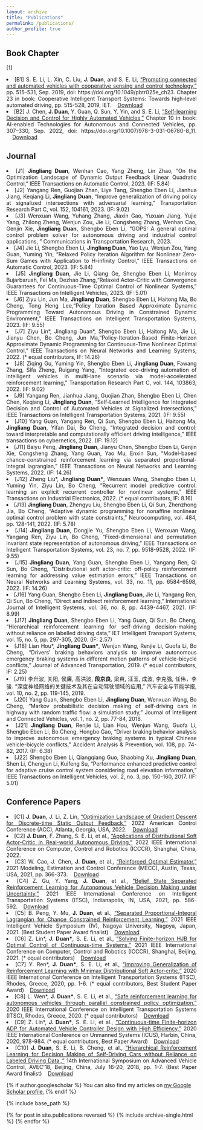 ```yaml
---
layout: archive
title: "Publications"
permalink: /publications/
author_profile: true
---
```



## Book Chapter ##

[1]
‌

<li style="text-align: justify;">[B1]	S. E. Li, L. Xin, C. Liu, <b>J. Duan</b>, and S. E. Li, <a href="https://digital-library.theiet.org/content/books/10.1049/pbtr025e_ch23">“Promoting connected and automated vehicles with cooperative sensing and control technology,”</a> pp. 515–531, Sep. 2019, doi: https://doi.org/10.1049/pbtr025e_ch23. Chapter 23 in book: Cooperative Intelligent Transport Systems: Towards high-level automated driving, pp. 515-528, 2019, IET.&nbsp;&nbsp;&nbsp;&nbsp;<a href="https://www.researchgate.net/profile/Shengbo-Li-2/publication/338188219_Promoting_connected_and_automated_vehicles_with_cooperative_sensing_and_control_technology/links/5e6dd389a6fdccf994ca20e3/Promoting-connected-and-automated-vehicles-with-cooperative-sensing-and-control-technology.pdf">Download</a></li>
<li style="text-align: justify;">[B2] J. Chen, <b>J. Duan</b>, Y. Guan, Q. Sun, Y. Yin, and S. E. Li,  <a href="https://digital-library.theiet.org/content/books/10.1049/pbtr025e_ch23">“Self-learning Decision and Control for Highly Automated Vehicles,”</a> Chapter 10 in book: AI-enabled Technologies for Autonomous and Connected Vehicles, pp. 307–330, Sep. 2022, doi: https://doi.org/10.1007/978-3-031-06780-8_11. ‌&nbsp;&nbsp;&nbsp;&nbsp;<a href="https://arxiv.org/pdf/2109.13132.pdf">Download</a></li>
									

 
## Journal ##


<li style="text-align: justify;">[J1]	<b>Jingliang Duan</b>, Wenhan Cao, Yang Zheng, Lin Zhao, “On the Optimization Landscape of Dynamic Output Feedback Linear Quadratic Control,” IEEE Transactions on Automatic Control, 2023. (IF: 5.84)</li>
<li style="text-align: justify;">[J2]	Yangang Ren, Guojian Zhan, Liye Tang, Shengbo Eben Li, Jianhua Jiang, Keqiang Li, <b>Jingliang Duan</b>, “Improve generalization of driving policy at signalized intersections with adversarial learning,” Transportation Research Part C, vol. 152, 104161, 2023. (IF: 9.02)</li>
<li style="text-align: justify;">[J3]	Wenxuan Wang, Yuhang Zhang, Jiaxin Gao, Yuxuan Jiang, Yujie Yang, Zhilong Zheng, Wenjun Zou, Jie Li, Congsheng Zhang, Wenhan Cao, Genjin Xie, <b>Jingliang Duan</b>, Shengbo Eben Li, “GOPS: A general optimal control problem solver for autonomous driving and industrial control applications, ” Communications in Transportation Research, 2023.</li>
<li style="text-align: justify;">[J4]	Jie Li, Shengbo Eben Li, <b>Jingliang Duan</b>, Yao Lyu, Wenjun Zou, Yang Guan, Yuming Yin, “Relaxed Policy Iteration Algorithm for Nonlinear Zero-Sum Games with Application to H-infinity Control,” IEEE Transactions on Automatic Control, 2023. (IF: 5.84)</li>
<li style="text-align: justify;">[J5]	<b>Jingliang Duan</b>, Jie Li, Qiang Ge, Shengbo Eben Li, Monimoy Bujarbaruah, Fei Ma, Dezhao Zhang,“Relaxed Actor-Critic with Convergence Guarantees for Continuous-Time Optimal Control of Nonlinear Systems,”  IEEE Transactions on Intelligent Vehicles, 2023. (IF: 5.01)</li>
<li style="text-align: justify;">[J6]	Ziyu Lin, Jun Ma, <b>Jingliang Duan</b>, Shengbo Eben Li, Haitong Ma, Bo Cheng, Tong Heng Lee,“Policy Iteration Based Approximate Dynamic Programming Toward Autonomous Driving in Constrained Dynamic Environment,”  IEEE Transactions on Intelligent Transportation Systems, 2023. (IF: 9.55)</li>
<li style="text-align: justify;">[J7]	Ziyu Lin*, Jingliang Duan*, Shengbo Eben Li, Haitong Ma, Jie Li, Jianyu Chen, Bo Cheng, Jun Ma,“Policy-Iteration-Based Finite-Horizon Approximate Dynamic Programming for Continuous-Time Nonlinear Optimal Control,” IEEE Transactions on Neural Networks and Learning Systems, 2022. (* equal contributors, IF: 14.26)</li>
<li style="text-align: justify;">[J8]	Ziqing Gu, Yuming Yin, Shengbo Eben Li, <b>Jingliang Duan</b>, Fawang Zhang, Sifa Zheng, Ruigang Yang, “Integrated eco-driving automation of intelligent vehicles in multi-lane scenario via model-accelerated reinforcement learning,” Transportation Research Part C, vol. 144, 103863, 2022. (IF: 9.02)</li>
<li style="text-align: justify;">[J9]	Yangang Ren, Jianhua Jiang, Guojian Zhan, Shengbo Eben Li, Chen Chen, Keqiang Li, <b>Jingliang Duan</b>, “Self-Learned Intelligence for Integrated Decision and Control of Automated Vehicles at Signalized Intersections,” IEEE Transactions on Intelligent Transportation Systems, 2021. (IF: 9.55)</li>
<li style="text-align: justify;">[J10]	Yang Guan, Yangang Ren, Qi Sun, Shengbo Eben Li, Haitong Ma, <b>Jingliang Duan</b>, Yifan Dai, Bo Cheng, “Integrated decision and control: toward interpretable and computationally efficient driving intelligence,” IEEE transactions on cybernetics, 2022. (IF: 19.12)</li>
<li style="text-align: justify;">[J11]	Baiyu Peng, <b>Jingliang Duan</b>, Jianyu Chen, Shengbo Eben Li, Genjin Xie, Congsheng Zhang, Yang Guan, Yao Mu, Enxin Sun, “Model-based chance-constrained reinforcement learning via separated proportional-integral lagrangian,” IEEE Transactions on Neural Networks and Learning Systems, 2022. (IF: 14.26)</li>
<li style="text-align: justify;">[J12]	Zheng Liu*, <b>Jingliang Duan*</b>, Wenxuan Wang, Shengbo Eben Li, Yuming Yin, Ziyu Lin, Bo Cheng, “Recurrent model predictive control: learning an explicit recurrent controller for nonlinear systems,” IEEE Transactions on Industrial Electronics, 2022. (* equal contributors, IF: 8.16)</li>
<li style="text-align: justify;">[J13]	<b>Jingliang Duan</b>, Zhengyu Liu, Shengbo Eben Li, Qi Sun, Zhenzhong Jia, Bo Cheng, “Adaptive dynamic programming for nonaffine nonlinear optimal control problem with state constraints,” Neurocomputing, vol. 484, pp. 128-141, 2022. (IF: 5.78)</li>
<li style="text-align: justify;">[J14]	<b>Jingliang Duan</b>, Dongjie Yu, Shengbo Eben Li, Wenxuan Wang, Yangang Ren, Ziyu Lin, Bo Cheng, “Fixed-dimensional and permutation invariant state representation of autonomous driving,” IEEE Transactions on Intelligent Transportation Systems, vol. 23, no. 7, pp. 9518-9528, 2022. (IF: 9.55)</li>
<li style="text-align: justify;">[J15]	<b>Jingliang Duan</b>, Yang Guan, Shengbo Eben Li, Yangang Ren, Qi Sun, Bo Cheng, “Distributional soft actor-critic: off-policy reinforcement learning for addressing value estimation errors,” IEEE Transactions on Neural Networks and Learning Systems, vol. 33, no. 11, pp. 6584-6598, 2022. (IF: 14.26)</li>
<li style="text-align: justify;">[J16]	Yang Guan, Shengbo Eben Li, <b>Jingliang Duan</b>, Jie Li, Yangang Ren, Qi Sun, Bo Cheng, “Direct and indirect reinforcement learning,” International Journal of Intelligent Systems, vol. 36, no. 8, pp. 4439-4467, 2021. (IF: 8.99)</li>
<li style="text-align: justify;">[J17]	<b>Jingliang Duan</b>, Shengbo Eben Li, Yang Guan, Qi Sun, Bo Cheng, “Hierarchical reinforcement learning for self-driving decision-making without reliance on labelled driving data,” IET Intelligent Transport Systems, vol. 15, no. 5, pp. 297-305, 2020. (IF: 2.57)</li>
<li style="text-align: justify;">[J18]	Lian Hou*, <b>Jingliang Duan*</b>, Wenjun Wang, Renjie Li, Guofa Li, Bo Cheng, “Drivers' braking behaviors analysis to improve autonomous emergency braking systems in different motion patterns of vehicle-bicycle conflicts,”  Journal of Advanced Transportation, 2019. (* equal contributors, IF: 2.25)</li>
<li style="text-align: justify;">[J19]	李升波, 关阳, 侯廉, 高洪波, <b>段京良</b>, 梁爽, 汪玉, 成波, 李克强, 任伟，李骏. “深度神经网络的关键技术及其在自动驾驶领域的应用,”  汽车安全与节能学报, vol. 10, no. 2, pp. 119-145, 2019.</li>
<li style="text-align: justify;">[J20]	Yang Guan, Shengbo Eben Li, <b>Jingliang Duan</b>, Wenxuan Wang, Bo Cheng, “Markov probabilistic decision making of self-driving cars in highway with random traffic flow: a simulation study,” Journal of Intelligent and Connected Vehicles, vol. 1, no. 2, pp. 77-84, 2018.</li>
<li style="text-align: justify;">[J21]	<b>Jingliang Duan</b>, Renjie Li, Lian Hou, Wenjun Wang, Guofa Li, Shengbo Eben Li, Bo Cheng, Hongbo Gao, “Driver braking behavior analysis to improve autonomous emergency braking systems in typical Chinese vehicle-bicycle conflicts,” Accident Analysis & Prevention, vol. 108, pp. 74-82, 2017. (IF: 6.38)</li>
<li style="text-align: justify;">[J22]	Shengbo Eben Li, Qiangqiang Guo, Shaobing Xu, <b>Jingliang Duan</b>, Shen Li, Chengjun Li, Kuifeng Su, “Performance enhanced predictive control for adaptive cruise control system considering road elevation information,” IEEE Transactions on Intelligent Vehicles, vol. 2, no. 3, pp. 150-160, 2017. (IF: 5.01)</li>

## Conference Papers ##


<li style="text-align: justify;">[C1] <b>J. Duan</b>, J. Li, Z. Lin, <a href="https://ieeexplore.ieee.org/abstract/document/9867384">“Optimization Landscape of Gradient Descent for Discrete-time Static Output Feedback,”</a> 2022 American Control Conference (ACC), Atlanta, Georgia, USA, 2022.&nbsp;&nbsp;&nbsp;&nbsp;<a href="https://arxiv.org/pdf/2109.13132.pdf">Download</a></li>
<li style="text-align: justify;">[C2] <b>J. Duan</b>, F. Zhang, S. E. Li, et al., <a href="https://ieeexplore.ieee.org/abstract/document/9790288">“Applications of Distributional Soft Actor-Critic in Real-world Autonomous Driving,”</a> 2022 IEEE International Conference on Computer, Control and Robotics (ICCCR), Shanghai, China, 2022.&nbsp;&nbsp;&nbsp;&nbsp;<a href="https://www.researchgate.net/profile/Fawang-Zhang-4/publication/361314225_Applications_of_Distributional_Soft_Actor-Critic_in_Real-world_Autonomous_Driving/links/62c7930f00d0b451103f08c4/Applications-of-Distributional-Soft-Actor-Critic-in-Real-world-Autonomous-Driving.pdf?origin=publicationDetail&_sg%5B0%5D=ONC8iH1xUN9ZVlGSu0aKm60nrb4u_1fVOZYsHaaxmeBSvYXo2bGQi-x0a2GvVsbw2byLca4pTy-WoMHyOPCkng.P5RnPtdV6MROjjiZl_rBssBbe3jq0JhLPjGM984JjW5zauE2rGkmiaQxy54MWFjaFBy8mEIma3gtMyW3p_j2hA&_sg%5B1%5D=IwItHZ0fr7vui66pVpFU51hAjwLei5IV6ArK7phLVvHYBA9elwwPMi3M_yeNih14YvTwlkGHEy8P5FVIZHBTZTVGqBNnlMqNqMFScZomAmzG.P5RnPtdV6MROjjiZl_rBssBbe3jq0JhLPjGM984JjW5zauE2rGkmiaQxy54MWFjaFBy8mEIma3gtMyW3p_j2hA&_iepl=&_rtd=eyJjb250ZW50SW50ZW50IjoibWFpbkl0ZW0ifQ%3D%3D"></a></li>
<li style="text-align: justify;">[C3] W. Cao, J. Chen, <b>J. Duan</b>, et al., <a href="https://www.sciencedirect.com/science/article/pii/S240589632102245X">“Reinforced Optimal Estimator,”</a> 2021 Modeling, Estimation and Control Conference (MECC), Austin, Texas, USA, 2021, pp. 366-373.&nbsp;&nbsp;&nbsp;&nbsp;<a href="http://people.iiis.tsinghua.edu.cn/~jychen/publication/2021/mecc2021wenhan/MECC2021Wenhan.pdf">Download</a></li>
<li style="text-align: justify;">[C4] Z. Gu, Y. Yang, <b>J. Duan</b>, et al., <a href="https://ieeexplore.ieee.org/abstract/document/9564576">“Belief State Separated Reinforcement Learning for Autonomous Vehicle Decision Making under Uncertainty,”</a> 2021 IEEE International Conference on Intelligent Transportation Systems (ITSC), Indianapolis, IN, USA, 2021, pp. 586-592.&nbsp;&nbsp;&nbsp;&nbsp;<a href="http://idlabweb.oss-cn-beijing.aliyuncs.com/a231dafd2420ebca8f7f2c5ca9a54c3c.pdf">Download</a></li>
<li style="text-align: justify;">[C5] B. Peng, Y. Mu, <b>J. Duan</b>, et al., <a href="https://ieeexplore.ieee.org/abstract/document/9575205">“Separated Proportional-Integral Lagrangian for Chance Constrained Reinforcement Learning,”</a> 2021 IEEE Intelligent Vehicle Symposium (IV), Nagoya University, Nagoya, Japan, 2021. (Best Student Paper Award finalist)&nbsp;&nbsp;&nbsp;&nbsp;<a href="https://arxiv.org/pdf/2102.08539.pdf">Download</a></li>
<li style="text-align: justify;">[C6] Z. Lin*, <b>J. Duan*</b>, S. E. Li, et al., <a href="https://ieeexplore.ieee.org/abstract/document/9349412">“Solving Finite-horizon HJB for Optimal Control of Continuous-time Systems,”</a> 2021 IEEE International Conference on Computer, Control and Robotics (ICCCR), Shanghai, Beijing, 2021. (* equal contributors)&nbsp;&nbsp;&nbsp;&nbsp;<a href="https://www.researchgate.net/profile/Shengbo-Li-2/publication/349284632_Solving_Finite-Horizon_HJB_for_Optimal_Control_of_Continuous-Time_Systems/links/64098166574950594578c342/Solving-Finite-Horizon-HJB-for-Optimal-Control-of-Continuous-Time-Systems.pdf">Download</a></li>
<li style="text-align: justify;">[C7] Y. Ren*, <b>J. Duan*</b>, S. E. Li, et al., <a href="https://ieeexplore.ieee.org/abstract/document/9294300">“Improving Generalization of Reinforcement Learning with Minimax Distributional Soft Actor-critic,”</a> 2020 IEEE International Conference on Intelligent Transportation Systems (ITSC), Rhodes, Greece, 2020, pp. 1-6. (* equal contributors, Best Student Paper Award)&nbsp;&nbsp;&nbsp;&nbsp;<a href="https://arxiv.org/pdf/2002.05502.pdf">Download</a></li>
<li style="text-align: justify;">[C8] L. Wen*, <b>J. Duan*</b>, S. E. Li, et al., <a href="https://ieeexplore.ieee.org/abstract/document/9294262">
“Safe reinforcement learning for autonomous vehicles through parallel constrained policy optimization,”</a> 2020 IEEE International Conference on Intelligent Transportation Systems (ITSC), Rhodes, Greece, 2020. (* equal contributors)&nbsp;&nbsp;&nbsp;&nbsp;<a href="https://arxiv.org/pdf/2003.01303.pdf">Download</a></li>
<li style="text-align: justify;">[C9] Z. Lin*, <b>J. Duan*</b>, S. E. Li, et al., <a href="https://ieeexplore.ieee.org/abstract/document/9274944">“Continuous-time Finite-horizon ADP for Automated Vehicle Controller Design with High Efficiency,”</a> 2020 IEEE International Conference on Unmanned Systems (ICUS), Harbin, China, 2020, 978-984. (* equal contributors, Best Paper Award)&nbsp;&nbsp;&nbsp;&nbsp;<a href="https://arxiv.org/pdf/2007.02070.pdf">Download</a></li>
<li style="text-align: justify;">[C10] <b>J. Duan</b>, S. E. Li, B. Cheng, et al., <a href="https://ietresearch.onlinelibrary.wiley.com/doi/10.1049/iet-its.2019.0317">“Hierarchical Reinforcement Learning for Decision Making of Self-Driving Cars without Reliance on Labeled Driving Data.,”</a> 14th International Symposium on Advanced Vehicle Control, AVEC'18, Beijing, China, July 16-20, 2018, pp. 1-7. (Best Paper Award finalist)&nbsp;&nbsp;&nbsp;&nbsp;<a href="https://arxiv.org/pdf/2001.09816.pdf">Download</a></li>



{% if author.googlescholar %}
  You can also find my articles on <u><a href="{{author.googlescholar}}">my Google Scholar profile</a>.</u>
{% endif %}

{% include base_path %}

{% for post in site.publications reversed %}
  {% include archive-single.html %}
{% endfor %}
